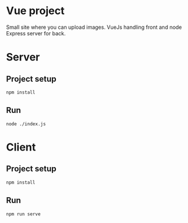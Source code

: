 # Vue project
Small site where you can upload images. VueJs handling front and node Express server for back.

# Server

## Project setup
```
npm install
```
## Run
```
node ./index.js
```

# Client

## Project setup
```
npm install
```
## Run
```
npm run serve
```
